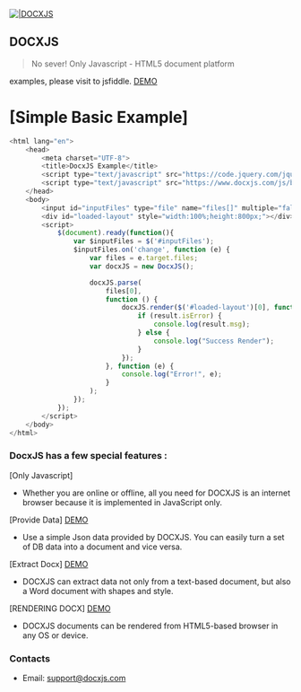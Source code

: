 [![|DOCXJS](https://www.docxjs.com/images/poweredbydocxjs.png)](https://www.docxjs.com) 

## DOCXJS
> No sever! Only Javascript - HTML5 document platform 

examples, please visit to jsfiddle. [DEMO](https://jsfiddle.net/DOCXJSDEV/9t9x8xL9/1/)


# [Simple Basic Example]

```javascript
<html lang="en">
    <head>
        <meta charset="UTF-8">
        <title>DocxJS Example</title>
        <script type="text/javascript" src="https://code.jquery.com/jquery-2.2.4.min.js"></script>
        <script type="text/javascript" src="https://www.docxjs.com/js/build/latest.docxjs.min.js"></script>
    </head>
    <body>
        <input id="inputFiles" type="file" name="files[]" multiple="false">
        <div id="loaded-layout" style="width:100%;height:800px;"></div>
        <script>
            $(document).ready(function(){
                var $inputFiles = $('#inputFiles');
                $inputFiles.on('change', function (e) {
                    var files = e.target.files;
                    var docxJS = new DocxJS();

                    docxJS.parse(
                        files[0],
                        function () {
                            docxJS.render($('#loaded-layout')[0], function (result) {
                                if (result.isError) {
                                    console.log(result.msg);
                                } else {
                                    console.log("Success Render");
                                }
                            });
                        }, function (e) {
                            console.log("Error!", e);
                        }
                    );
                });
            });
        </script>
    </body>
</html>
```

### DocxJS has a few special features : 
[Only Javascript]
* Whether you are online or offline, all you need for DOCXJS is an internet browser because it is implemented in JavaScript only.

[Provide Data] [DEMO](https://www.docxjs.com/demo/provide)
* Use a simple Json data provided by DOCXJS. You can easily turn a set of DB data into a document and vice versa.

[Extract Docx] [DEMO](https://www.docxjs.com/demo/extract)
* DOCXJS can extract data not only from a text-based document, but also a Word document with shapes and style.

[RENDERING DOCX] [DEMO](https://www.docxjs.com/demo/viewer)
* DOCXJS documents can be rendered from HTML5-based browser in any OS or device.


### Contacts
* Email: support@docxjs.com